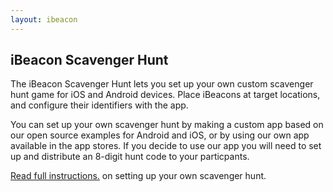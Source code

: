 ```yaml
---
layout: ibeacon
---
```



## iBeacon Scavenger Hunt

The iBeacon Scavenger Hunt lets you set up your own custom scavenger hunt game for iOS and Android devices.  Place iBeacons
at target locations, and configure their identifiers with the app.

You can set up your own scavenger hunt by making a custom app based on our open source examples for Android and iOS, or by using our own app available in the app stores.  If you decide to use our app you will need to set up and distribute an 8-digit hunt code to your particpants.

[Read full instructions.](instructions.html) on setting up your own scavenger hunt.
